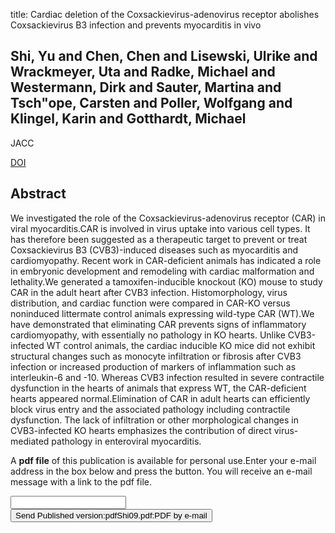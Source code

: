 title: Cardiac deletion of the Coxsackievirus-adenovirus receptor abolishes Coxsackievirus B3 infection and prevents myocarditis in vivo

## Shi, Yu and Chen, Chen and Lisewski, Ulrike and Wrackmeyer, Uta and Radke, Michael and Westermann, Dirk and Sauter, Martina and Tsch"ope, Carsten and Poller, Wolfgang and Klingel, Karin and Gotthardt, Michael
JACC

<a href="https://doi.org/10.1016/j.jacc.2008.10.064">DOI</a>

## Abstract
We investigated the role of the Coxsackievirus-adenovirus receptor (CAR) in viral myocarditis.CAR is involved in virus uptake into various cell types. It has therefore been suggested as a therapeutic target to prevent or treat Coxsackievirus B3 (CVB3)-induced diseases such as myocarditis and cardiomyopathy. Recent work in CAR-deficient animals has indicated a role in embryonic development and remodeling with cardiac malformation and lethality.We generated a tamoxifen-inducible knockout (KO) mouse to study CAR in the adult heart after CVB3 infection. Histomorphology, virus distribution, and cardiac function were compared in CAR-KO versus noninduced littermate control animals expressing wild-type CAR (WT).We have demonstrated that eliminating CAR prevents signs of inflammatory cardiomyopathy, with essentially no pathology in KO hearts. Unlike CVB3-infected WT control animals, the cardiac inducible KO mice did not exhibit structural changes such as monocyte infiltration or fibrosis after CVB3 infection or increased production of markers of inflammation such as interleukin-6 and -10. Whereas CVB3 infection resulted in severe contractile dysfunction in the hearts of animals that express WT, the CAR-deficient hearts appeared normal.Elimination of CAR in adult hearts can efficiently block virus entry and the associated pathology including contractile dysfunction. The lack of infiltration or other morphological changes in CVB3-infected KO hearts emphasizes the contribution of direct virus-mediated pathology in enteroviral myocarditis.

A <b>pdf file</b> of this publication is available for personal use.Enter your e-mail address in the box below and press the button. You will receive an e-mail message with a link to the pdf file.
<form action="sender.php">  <input type="text" name="email">  <input type="submit" value="Send Published version:pdfShi09.pdf:PDF by e-mail"></form>